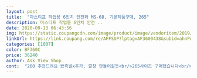 ```yaml
---
layout: post 
title:  "마스티프 작업용 6인치 안전화 MS-68, 기본제품구매, 265" 
description: 마스티프 작업용 6인치 안전 ..
date: 2020-09-13 06:43:56 
img: https://static.coupangcdn.com/image/product/image/vendoritem/2019/04/15/3806935786/cd773b70-6a6a-4f24-8858-4c6ee64a67ed.jpg 
linkUrl: https://link.coupang.com/re/AFFSDP?lptag=AF3600438&subid=ahnPublicAsk&pageKey=1272116999&itemId=2277005878&vendorItemId=3806935786&traceid=V0-113-d940c837f55b6d7f 
categories: [1007] 
color: BF360C 
price: 36240 
author: Ask View Shop 
cont:  "260 추천드려요 뾰족발x추가, 깔창 안들어갈듯<br/>265사이즈 구매했습니다<br/>그냥 갠찬은거 같아요<br/>기스 도 없고 , 저렴하고 ,<br/>다름분들 은 5mm 넉넉하게 주문하시길 바랍니다.<br/><br/>발목 얇은편이고<br/>발목이 얇아서 끈으로 좀 세게 조아야되네요<br/>발볼 넓지않고 표준입니다<br/>발사이즈 265<br/>상품이 너무 좋아요.<br/>.<br/><br/>생각보다 무겁지않으며, 매우 만족합니다.<br/>!!!<br/>신랑은 아직 않신어봐서 편한지 모르겠어요.<br/><br/>저의 운동화 칫수는 270mm 인데.<br/>.<br/> 안전화는 5mm 크게 신어요.<br/>.<br/>그래서.<br/>.<br/> 275mm 주문했는데.<br/>.<br/> 꽉차는 느낌이예요.<br/>.<br/><br/>제품도 디자인도 만족입니다 터지면 다시구매할게요<br/>타이트하게 신으시는분은 발 볼 좁은분에한에<br/>평범하게 신으시려면 정사이즈 추천 드립니다<br/>하루만에 도착하는 빠른 배송도 너무좋구요... <br/><br/>" 
---
```


